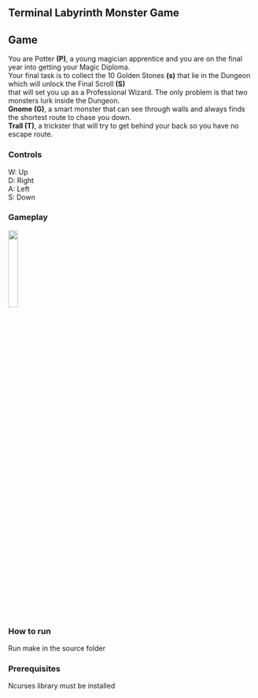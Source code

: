 ## Terminal Labyrinth Monster Game

## Game
You are Potter **(P)**, a young magician apprentice and you are on the final year into getting your Magic Diploma.<br>
Your final task is to collect the 10 Golden Stones **(s)** that lie in the Dungeon which will unlock the Final Scroll **(S)**<br>
that will set you up as a Professional Wizard. The only problem is that two monsters lurk inside the Dungeon.<br>
**Gnome (G)**, a smart monster that can see through walls and always finds the shortest route to chase you down.<br>
**Trall (T)**, a trickster that will try to get behind your back so you have no escape route.<br>

### Controls
W: Up <br>
D: Right <br>
A: Left <br>
S: Down <br>

### Gameplay
<img src="https://user-images.githubusercontent.com/74179715/200823827-c22fde62-8a3d-4ced-a5b4-ff4e185d046d.mov" width="20%" height="20%"/>

### How to run
Run make in the source folder

### Prerequisites
Ncurses library must be installed




